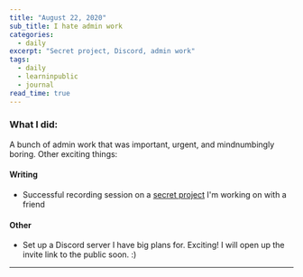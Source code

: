 ```yaml
---
title: "August 22, 2020"
sub_title: I hate admin work
categories:
  - daily
excerpt: "Secret project, Discord, admin work"
tags:
  - daily
  - learninpublic
  - journal
read_time: true
---
```


### What I did:

A bunch of admin work that was important, urgent, and mindnumbingly boring. Other exciting things:

#### Writing
- Successful recording session on a [secret project](frndshiptime.com) I'm working on with a friend 

#### Other
- Set up a Discord server I have big plans for. Exciting! I will open up the invite link to the public soon. :)

---
